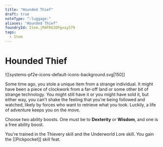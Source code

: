 ```yaml
---
title: "Hounded Thief"
draft: true
noteType: ":luggage:"
aliases: "Hounded Thief"
foundryId: Item.jM4FRUJDPgxay579
tags:
  - Item
---
```


# Hounded Thief
![[systems-pf2e-icons-default-icons-background.svg|150]]

Some time ago, you stole a unique item from a strange individual. It might have been a piece of clockwork from a far-off land or some other bit of strange technology. You might still have it or you might have sold it, but either way, you can't shake the feeling that you're being followed and watched, likely by forces who want to retrieve what you took. Luckily, a life of adventure keeps you on the move.

Choose two ability boosts. One must be to **Dexterity** or **Wisdom**, and one is a free ability boost.

You're trained in the Thievery skill and the Underworld Lore skill. You gain the [[Pickpocket]] skill feat.
